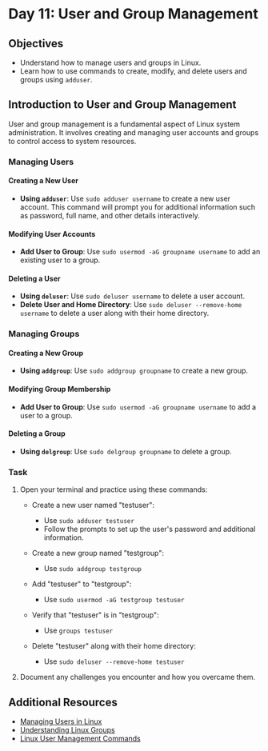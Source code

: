 # Day 11: User and Group Management

## Objectives
- Understand how to manage users and groups in Linux.
- Learn how to use commands to create, modify, and delete users and groups using `adduser`.

## Introduction to User and Group Management

User and group management is a fundamental aspect of Linux system administration. It involves creating and managing user accounts and groups to control access to system resources.

### Managing Users

#### Creating a New User

- **Using `adduser`**: Use `sudo adduser username` to create a new user account. This command will prompt you for additional information such as password, full name, and other details interactively.

#### Modifying User Accounts

- **Add User to Group**: Use `sudo usermod -aG groupname username` to add an existing user to a group.

#### Deleting a User

- **Using `deluser`**: Use `sudo deluser username` to delete a user account.
- **Delete User and Home Directory**: Use `sudo deluser --remove-home username` to delete a user along with their home directory.

### Managing Groups

#### Creating a New Group

- **Using `addgroup`**: Use `sudo addgroup groupname` to create a new group.

#### Modifying Group Membership

- **Add User to Group**: Use `sudo usermod -aG groupname username` to add a user to a group.

#### Deleting a Group

- **Using `delgroup`**: Use `sudo delgroup groupname` to delete a group.

### Task

1. Open your terminal and practice using these commands:

    - Create a new user named "testuser":
        - Use `sudo adduser testuser`
        - Follow the prompts to set up the user's password and additional information.

    - Create a new group named "testgroup":
        - Use `sudo addgroup testgroup`

    - Add "testuser" to "testgroup":
        - Use `sudo usermod -aG testgroup testuser`

    - Verify that "testuser" is in "testgroup":
        - Use `groups testuser`

    - Delete "testuser" along with their home directory:
        - Use `sudo deluser --remove-home testuser`

2. Document any challenges you encounter and how you overcame them.

## Additional Resources

- [Managing Users in Linux](https://www.tecmint.com/add-users-in-linux/)
- [Understanding Linux Groups](https://www.howtogeek.com/50787/add-a-user-to-a-group-or-second-group-on-linux/)
- [Linux User Management Commands](https://www.geeksforgeeks.org/user-management-in-linux/)

